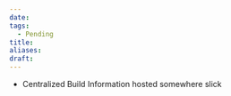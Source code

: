 ```yaml
---
date: 
tags:
  - Pending
title: 
aliases: 
draft:
---
```

* Centralized Build Information hosted somewhere slick